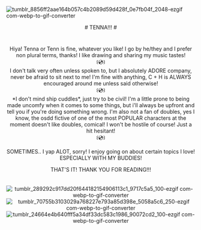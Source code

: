 ![tumblr_8856ff2aae164b057c4b2089d59d428f_0e7fb04f_2048-ezgif com-webp-to-gif-converter](https://github.com/user-attachments/assets/29a4ac5c-03af-491b-8f25-66602f11c219)
<div align="center"> # TENNA!!! #
  <br> ㅤ
  <br>ㅤ
<div align="center"> Hiya! Tenna or Tenn is fine, whatever you like! I go by he/they and I prefer non plural terms, thanks! I like drawing and sharing my music tastes! 
<div align="center">  ꒰💿꒱
<div align="center"> I don't talk very often unless spoken to, but I absolutely ADORE company, never be afraid to sit next to me! I'm fine with anything, C + H is ALWAYS encouraged around me unless said otherwise!
 <div align="center"> ꒰💿꒱
<div align="center"> *I don't mind ship cuddles*, just try to be civil! I'm a little prone to being made uncomfy when it comes to some things, but i'll always be upfront and tell you if you're doing something wrong. I'm also not a fan of doubles, yes I know, the osdd fictive of one of the most POPULAR characters at the moment doesn't like doubles, comical! I won't be hostile of course! Just a hit hesitant!
<div align="center"> ꒰💿꒱
  
  SOMETIMES.. I yap ALOT, sorry! I enjoy going on about certain topics I love! ESPECIALLY WITH MY BUDDIES!
  <div align="center"> THAT'S IT! THANK YOU FOR READING!!!
  <br>  ㅤ

![tumblr_289292c917dd20f644182154906113c1_9717c5a5_100-ezgif com-webp-to-gif-converter](https://github.com/user-attachments/assets/6db5451d-8a1c-499b-aeb5-a8bb3ce6e033) ![tumblr_70755b3103029a768227e793a85d398e_5058a5c6_250-ezgif com-webp-to-gif-converter](https://github.com/user-attachments/assets/c6f65d10-6af5-41c6-a5dc-f86f2f23fb3d)
![tumblr_24664e4b640fff5a34df33dc583c1986_90072cd2_100-ezgif com-webp-to-gif-converter](https://github.com/user-attachments/assets/55fac02a-08f1-4af0-8c9b-6e2f4739e369)

